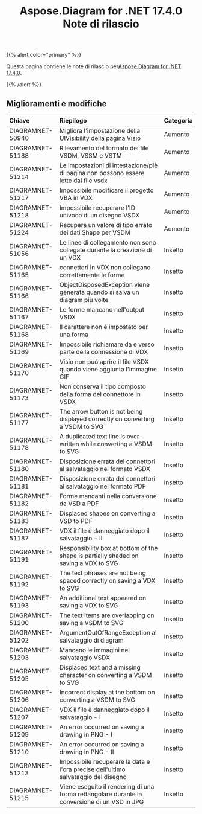 ﻿---
title: Aspose.Diagram for .NET 17.4.0 Note di rilascio
type: docs
weight: 90
url: /it/net/aspose-diagram-for-net-17-4-0-release-notes/
---
{{% alert color="primary" %}} 

 Questa pagina contiene le note di rilascio per[Aspose.Diagram for .NET 17.4.0](https://www.nuget.org/packages/Aspose.Diagram/17.4.0).

{{% /alert %}} 
## **Miglioramenti e modifiche**

|**Chiave**|**Riepilogo**|**Categoria**|
|:- |:- |:- |
|DIAGRAMNET-50940|Migliora l'impostazione della UIVisibility della pagina Visio|Aumento|
|DIAGRAMNET-51188|Rilevamento del formato dei file VSDM, VSSM e VSTM|Aumento|
|DIAGRAMNET-51214|Le impostazioni di intestazione/piè di pagina non possono essere lette dal file vsdx|Aumento|
|DIAGRAMNET-51217|Impossibile modificare il progetto VBA in VDX|Aumento|
|DIAGRAMNET-51218|Impossibile recuperare l'ID univoco di un disegno VSDX|Aumento|
|DIAGRAMNET-51224|Recupera un valore di tipo errato dei dati Shape per VSDM|Aumento|
|DIAGRAMNET-51056|Le linee di collegamento non sono collegate durante la creazione di un VDX|Insetto|
|DIAGRAMNET-51165|connettori in VDX non collegano correttamente le forme|Insetto|
|DIAGRAMNET-51166|ObjectDisposedException viene generata quando si salva un diagram più volte|Insetto|
|DIAGRAMNET-51167|Le forme mancano nell'output VSDX|Insetto|
|DIAGRAMNET-51168|Il carattere non è impostato per una forma|Insetto|
|DIAGRAMNET-51169|Impossibile richiamare da e verso parte della connessione di VDX|Insetto|
|DIAGRAMNET-51170|Visio non può aprire il file VSDX quando viene aggiunta l'immagine GIF|Insetto|
|DIAGRAMNET-51173|Non conserva il tipo composto della forma del connettore in VSDX|Insetto|
|DIAGRAMNET-51177|The arrow button is not being displayed correctly on converting a VSDM to SVG|Insetto|
|DIAGRAMNET-51178|A duplicated text line is over-written while converting a VSDM to SVG|Insetto|
|DIAGRAMNET-51180|Disposizione errata dei connettori al salvataggio nel formato VSDX|Insetto|
|DIAGRAMNET-51181|Disposizione errata dei connettori al salvataggio nel formato PDF|Insetto|
|DIAGRAMNET-51182|Forme mancanti nella conversione da VSD a PDF|Insetto|
|DIAGRAMNET-51183|Displaced shapes on converting a VSD to PDF|Insetto|
|DIAGRAMNET-51187|VDX il file è danneggiato dopo il salvataggio - II|Insetto|
|DIAGRAMNET-51191|Responsibility box at bottom of the shape is partially shaded on saving a VDX to SVG|Insetto|
|DIAGRAMNET-51192|The text phrases are not being spaced correctly on saving a VDX to SVG|Insetto|
|DIAGRAMNET-51193|An additional text appeared on saving a VDX to SVG|Insetto|
|DIAGRAMNET-51200|The text items are overlapping on saving a VSDM to SVG|Insetto|
|DIAGRAMNET-51202|ArgumentOutOfRangeException al salvataggio di diagram|Insetto|
|DIAGRAMNET-51203|Mancano le immagini nel salvataggio VSDX|Insetto|
|DIAGRAMNET-51205|Displaced text and a missing character on converting a VSDM to SVG|Insetto|
|DIAGRAMNET-51206|Incorrect display at the bottom on converting a VSDM to SVG|Insetto|
|DIAGRAMNET-51207|VDX il file è danneggiato dopo il salvataggio - I|Insetto|
|DIAGRAMNET-51209|An error occurred on saving a drawing in PNG - I|Insetto|
|DIAGRAMNET-51210|An error occurred on saving a drawing in PNG - II|Insetto|
|DIAGRAMNET-51213|Impossibile recuperare la data e l'ora precise dell'ultimo salvataggio del disegno|Insetto|
|DIAGRAMNET-51215|Viene eseguito il rendering di una forma rettangolare durante la conversione di un VSD in JPG|Insetto|

